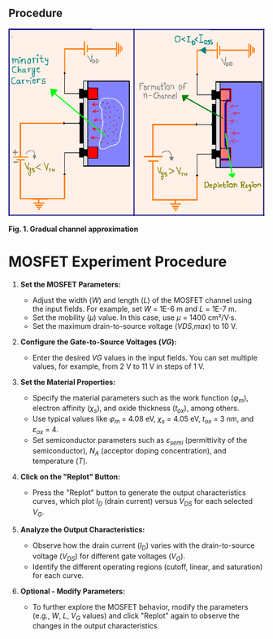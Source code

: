 ## Procedure

<img src="images/peq.jpg"  />
  
**Fig. 1. Gradual channel approximation**

# MOSFET Experiment Procedure

1. **Set the MOSFET Parameters:**
   * Adjust the width (_W_) and length (_L_) of the MOSFET channel using the input fields. For example, set _W_ = 1E-6 m and _L_ = 1E-7 m.
   * Set the mobility (_μ_) value. In this case, use _μ_ = 1400 cm²/V·s.
   * Set the maximum drain-to-source voltage (_VDS,max_) to 10 V.

2. **Configure the Gate-to-Source Voltages (_VG_):**
   * Enter the desired _VG_ values in the input fields. You can set multiple values, for example, from 2 V to 11 V in steps of 1 V.

3. **Set the Material Properties:**
   * Specify the material parameters such as the work function (_φ<sub>m</sub>_), electron affinity (_χ<sub>s</sub>_), and oxide thickness (_t<sub>ox</sub>_), among others.
   * Use typical values like _φ<sub>m</sub>_ = 4.08 eV, _χ<sub>s</sub>_ = 4.05 eV, _t<sub>ox</sub>_ = 3 nm, and _ε<sub>ox</sub>_ = 4.
   * Set semiconductor parameters such as _ε<sub>semi</sub>_ (permittivity of the semiconductor), _N<sub>A</sub>_ (acceptor doping concentration), and temperature (_T_).

4. **Click on the "Replot" Button:**
   * Press the "Replot" button to generate the output characteristics curves, which plot _I<sub>D</sub>_ (drain current) versus _V<sub>DS</sub>_ for each selected _V<sub>G</sub>_.

5. **Analyze the Output Characteristics:**
   * Observe how the drain current (_I<sub>D</sub>_) varies with the drain-to-source voltage (_V<sub>DS</sub>_) for different gate voltages (_V<sub>G</sub>_).
   * Identify the different operating regions (cutoff, linear, and saturation) for each curve.

6. **Optional - Modify Parameters:**
   * To further explore the MOSFET behavior, modify the parameters (e.g., _W_, _L_, _V<sub>G</sub>_ values) and click "Replot" again to observe the changes in the output characteristics.
